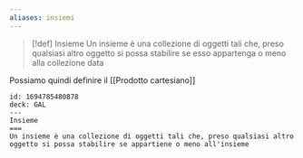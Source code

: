 ```yaml
---
aliases: insiemi
---
```


>[!def] Insieme
>Un insieme è una collezione di oggetti tali che, preso qualsiasi altro oggetto si possa stabilire se esso appartenga o meno alla collezione data

Possiamo quindi definire il [[Prodotto cartesiano]]


```anki
id: 1694785480878
deck: GAL
---
Insieme
===
Un insieme è una collezione di oggetti tali che, preso qualsiasi altro oggetto si possa stabilire se appartiene o meno all'insieme
```
